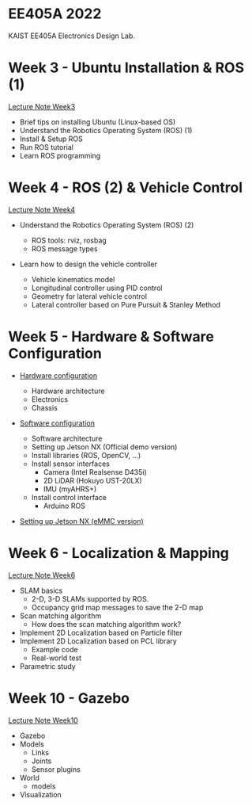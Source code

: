 # EE405A 2022
KAIST EE405A Electronics Design Lab.

# Week 3 - Ubuntu Installation & ROS (1)
[Lecture Note Week3](https://www.dropbox.com/s/e9p2nmgp4t0f6lj/%5BEE405%5D%20Robotics%20Operating%20System%20%28ROS%29_1.pdf?dl=0)
- Brief tips on installing Ubuntu (Linux-based OS)
- Understand the Robotics Operating System (ROS) (1)
- Install & Setup ROS
- Run ROS tutorial
- Learn ROS programming


# Week 4 - ROS (2) & Vehicle Control
[Lecture Note Week4](https://www.dropbox.com/s/05o76sm8lu2nwb5/%5BEE405A%5D%20Vehicle_Control.pdf?dl=0)
- Understand the Robotics Operating System (ROS) (2)
    - ROS tools: rviz, rosbag
    - ROS message types

- Learn how to design the vehicle controller
    - Vehicle kinematics model
    - Longitudinal controller using PID control
    - Geometry for lateral vehicle control
    - Lateral controller based on Pure Pursuit & Stanley Method

# Week 5 - Hardware & Software Configuration
- [Hardware configuration](https://www.dropbox.com/s/sju9q2fn8crvdl6/%5BEE405A%202022%5D%20Hardware_Configuration_for_RC_Car_Platform.pdf?dl=0)
    - Hardware architecture
    - Electronics
    - Chassis

- [Software configuration](https://www.dropbox.com/s/qeh6crj0ytsh6wf/%5BEE405A%202022%5D%20Software_Configuration_for_RC_Car_Platform.pdf?dl=0)
    - Software architecture
    - Setting up Jetson NX (Official demo version)
    - Install libraries (ROS, OpenCV, ...)
    - Install sensor interfaces
        - Camera (Intel Realsense D435i)
        - 2D LiDAR (Hokuyo UST-20LX)
        - IMU (myAHRS+)
    - Install control interface
        - Arduino ROS

- [Setting up Jetson NX (eMMC version)](https://www.dropbox.com/s/fsir0et88jfrp4h/%5BEE405A%5D%20Jetson_NX_new_install_tutorial.pdf?dl=0)

# Week 6 - Localization & Mapping
[Lecture Note Week6](https://www.dropbox.com/s/yi5amtnppyxztj5/%5BEE405A%5D%20Mapping%26Localization.pdf?dl=0)
- SLAM basics
    - 2-D, 3-D SLAMs supported by ROS.
    - Occupancy grid map messages to save the 2-D map
- Scan matching algorithm
    - How does the scan matching algorithm work?
- Implement 2D Localization based on Particle filter
- Implement 2D Localization based on PCL library
    - Example code
    - Real-world test
- Parametric study

# Week 10 - Gazebo
[Lecture Note Week10](https://www.dropbox.com/s/7sghehdu4p768gt/%5BEE405%5D%20Gazebo.pdf?dl=0)
- Gazebo
- Models
    - Links
    - Joints
    - Sensor plugins
- World
    - models
- Visualization
